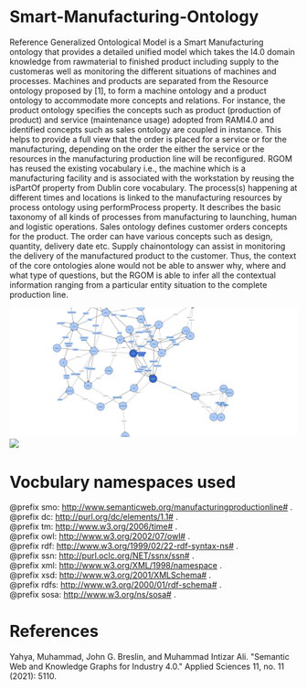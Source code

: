 # Smart-Manufacturing-Ontology

Reference Generalized Ontological Model is a Smart Manufacturing ontology that provides  a  detailed  unified model  which  takes  the  I4.0  domain  knowledge  from  rawmaterial to finished product including supply to the customeras  well  as  monitoring  the  different  situations  of  machines and  processes.  Machines  and  products  are  separated  from the  Resource  ontology proposed by [1],  to  form  a  machine  ontology and a product ontology to accommodate more concepts and relations.  For  instance,  the  product  ontology  specifies  the concepts such as product (production of product) and service (maintenance usage) adopted from RAMI4.0 and identified concepts such as sales ontology are coupled in instance. This helps to provide a full view that the order is placed for a service or for the manufacturing, depending on the order the either the service or the resources in the manufacturing production line  will  be  reconfigured.  RGOM  has  reused  the  existing vocabulary i.e., the machine which is a manufacturing facility and  is  associated  with  the  workstation  by  reusing  the isPartOf property from Dublin core vocabulary. The process(s) happening  at  different  times  and  locations  is  linked  to  the manufacturing resources by process ontology using performProcess property. It describes the basic taxonomy of all kinds of  processes  from  manufacturing  to  launching,  human  and logistic operations. Sales ontology defines customer orders concepts for the product. The order can have various concepts such  as  design,  quantity,  delivery  date  etc.  Supply  chainontology can assist in monitoring the delivery of the manufactured product to the customer. Thus, the context of the core ontologies alone would not be able to answer why, where and what  type  of  questions,  but  the  RGOM  is  able  to  infer  all the contextual information ranging from a particular entity situation  to  the  complete  production  line. 

![Alt text](https://github.com/MuhammadYahta/Smart-Manufacturing-Ontology/blob/main/smO.owl.svg?sanitize=true)
<img src="hhttps://github.com/MuhammadYahta/Smart-Manufacturing-Ontology/blob/main/smO.owl.svg?sanitize=true">

# Vocbulary namespaces used

@prefix smo: http://www.semanticweb.org/manufacturingproductionline# . \
@prefix dc: http://purl.org/dc/elements/1.1# . \
@prefix tm: http://www.w3.org/2006/time# . \
@prefix owl: http://www.w3.org/2002/07/owl# . \
@prefix rdf: http://www.w3.org/1999/02/22-rdf-syntax-ns# . \
@prefix ssn: http://purl.oclc.org/NET/ssnx/ssn# . \
@prefix xml: http://www.w3.org/XML/1998/namespace . \
@prefix xsd: http://www.w3.org/2001/XMLSchema# . \
@prefix rdfs: http://www.w3.org/2000/01/rdf-schema# . \
@prefix sosa: http://www.w3.org/ns/sosa# . 

# References
Yahya, Muhammad, John G. Breslin, and Muhammad Intizar Ali. "Semantic Web and Knowledge Graphs for Industry 4.0." Applied Sciences 11, no. 11 (2021): 5110.

